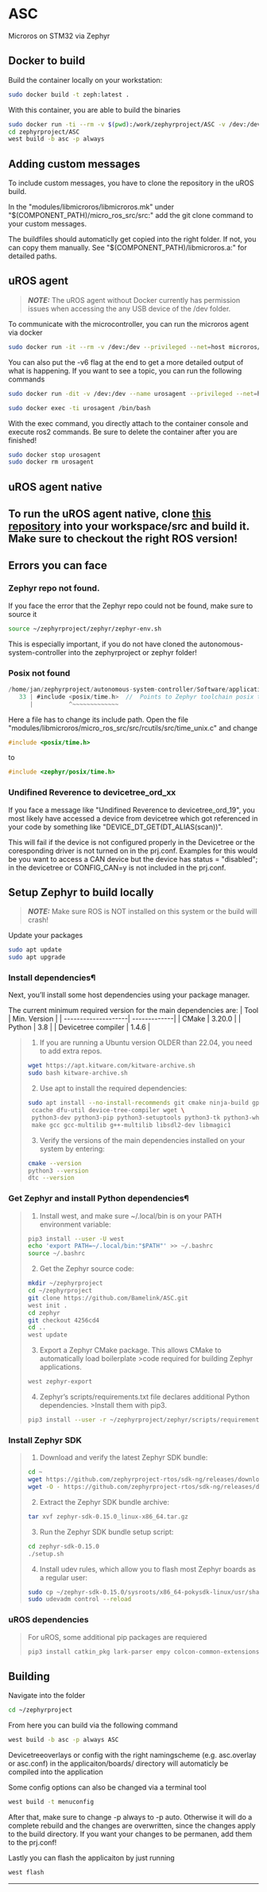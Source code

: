 # ASC
Microros on STM32 via Zephyr

## Docker to build
Build the container locally on your workstation:
```bash
sudo docker build -t zeph:latest .
```
With this container, you are able to build the binaries
```bash
sudo docker run -ti --rm -v $(pwd):/work/zephyrproject/ASC -v /dev:/dev --privileged --net=host zeph
cd zephyrproject/ASC
west build -b asc -p always
```

## Adding custom messages
To include custom messages, you have to clone the repository in the uROS build.

In the "modules/libmicroros/libmicroros.mk" under "$(COMPONENT_PATH)/micro_ros_src/src:" add the git clone command to your custom messages.

The buildfiles should automaticlly get copied into the right folder. If not, you can copy them manually. See "$(COMPONENT_PATH)/libmicroros.a:" for detailed paths.


## uROS agent
> **_NOTE:_** The uROS agent without Docker currently has permission issues when accessing the any USB device of the /dev folder.

To communicate with the microcontroller, you can run the microros agent via docker
```bash
sudo docker run -it --rm -v /dev:/dev --privileged --net=host microros/micro-ros-agent:foxy serial --dev /dev/ttyACM1 -v6
```
You can also put the -v6 flag at the end to get a more detailed output of what is happening. If you want to see a topic, you can run the following commands
```bash
sudo docker run -dit -v /dev:/dev --name urosagent --privileged --net=host microros/micro-ros-agent:foxy serial-usb --dev [YOUR BOARD PORT, e.g. /dev/ttyACM0]

sudo docker exec -ti urosagent /bin/bash
```
With the exec command, you directly attach to the container console and execute ros2 commands. Be sure to delete the container after you are finished!
```bash
sudo docker stop urosagent
sudo docker rm urosagent
```

## uROS agent native
To run the uROS agent native, clone [this repository](https://github.com/micro-ROS/micro-ROS-Agent.git) into your workspace/src and build it. Make sure to checkout the right ROS version!
---
## Errors you can face
### Zephyr repo not found.
If you face the error that the Zephyr repo could not be found, make sure to source it
```bash
source ~/zephyrproject/zephyr/zephyr-env.sh
```
This is especially important, if you do not have cloned the autonomous-system-controller into the zephyrproject or zephyr folder!

### Posix not found
```c
/home/jan/zephyrproject/autonomous-system-controller/Software/application/modules/libmicroros/micro_ros_src/src/rcutils/src/time_unix.c:33:10: fatal error: posix/time.h: No such file or directory
   33 | #include <posix/time.h>  //  Points to Zephyr toolchain posix time implementation
      |          ^~~~~~~~~~~~~~
```
Here a file has to change its include path. Open the  file "modules/libmicroros/micro_ros_src/src/rcutils/src/time_unix.c" and change
```c
#include <posix/time.h>  
```
to
```c
#include <zephyr/posix/time.h>
```

### Undifined Reverence to devicetree_ord_xx
If you face a message like "Undifined Reverence to devicetree_ord_19", you most likely have accessed a device from devicetree which got referenced in your code by something like "DEVICE_DT_GET(DT_ALIAS(scan))".

This will fail if the device is not configured properly in the Devicetree or the coresponding driver is not turned on in the prj.conf. Examples for this would be you want to access a CAN device but the device has status = "disabled"; in the devicetree or CONFIG_CAN=y is not included in the prj.conf.

## Setup Zephyr to build locally
> **_NOTE:_** Make sure ROS is NOT installed on this system or the build will crash!

Update your packages
```bash
sudo apt update
sudo apt upgrade
```

### Install dependencies¶
Next, you’ll install some host dependencies using your package manager.

The current minimum required version for the main dependencies are:
| Tool                | Min. Version |
| --------------------| -------------|
| CMake               | 3.20.0       |
| Python              | 3.8          |
| Devicetree compiler | 1.4.6        |


>1. If you are running a Ubuntu version OLDER than 22.04, you need to add extra repos.
>```bash
>wget https://apt.kitware.com/kitware-archive.sh
>sudo bash kitware-archive.sh
>```
>2. Use apt to install the required dependencies:
>```bash
>sudo apt install --no-install-recommends git cmake ninja-build gperf \
>  ccache dfu-util device-tree-compiler wget \
>  python3-dev python3-pip python3-setuptools python3-tk python3-wheel xz-utils file \
>  make gcc gcc-multilib g++-multilib libsdl2-dev libmagic1
>```
>3. Verify the versions of the main dependencies installed on your system by entering:
>```bash
>cmake --version
>python3 --version
>dtc --version
>```

### Get Zephyr and install Python dependencies¶

>1. Install west, and make sure ~/.local/bin is on your PATH environment variable:
>```bash
>pip3 install --user -U west
>echo 'export PATH=~/.local/bin:"$PATH"' >> ~/.bashrc
>source ~/.bashrc
>```
>2. Get the Zephyr source code:
>```bash
>mkdir ~/zephyrproject
>cd ~/zephyrproject
>git clone https://github.com/Bamelink/ASC.git
>west init .
>cd zephyr
>git checkout 4256cd4
> cd ..
>west update
>```
>3. Export a Zephyr CMake package. This allows CMake to automatically load boilerplate >code required for building Zephyr applications.
>```bash
>west zephyr-export
>```
>4. Zephyr’s scripts/requirements.txt file declares additional Python dependencies. >Install them with pip3.
>```bash
>pip3 install --user -r ~/zephyrproject/zephyr/scripts/requirements.txt
>```

### Install Zephyr SDK

>1. Download and verify the latest Zephyr SDK bundle:
>```bash
>cd ~
>wget https://github.com/zephyrproject-rtos/sdk-ng/releases/download/v0.15.0/zephyr-sdk-0.15.0_linux-x86_64.tar.gz
>wget -O - https://github.com/zephyrproject-rtos/sdk-ng/releases/download/v0.15.0/sha256.sum | shasum --check --ignore-missing
>```
>2. Extract the Zephyr SDK bundle archive:
>```bash
>tar xvf zephyr-sdk-0.15.0_linux-x86_64.tar.gz
>```
>3. Run the Zephyr SDK bundle setup script:
>```bash
>cd zephyr-sdk-0.15.0
>./setup.sh
>```
>4. Install udev rules, which allow you to flash most Zephyr boards as a regular user:
>```bash
>sudo cp ~/zephyr-sdk-0.15.0/sysroots/x86_64-pokysdk-linux/usr/share/openocd/contrib/60-openocd.rules /etc/udev/rules.d
>sudo udevadm control --reload
>```

### uROS dependencies
>For uROS, some additional pip packages are requiered
>```bash
>pip3 install catkin_pkg lark-parser empy colcon-common-extensions
>```


## Building
Navigate into the folder
```bash
cd ~/zephyrproject
```
From here you can build via the following command
```bash
west build -b asc -p always ASC
```
Devicetreeoverlays or config with the right namingscheme (e.g. asc.overlay or asc.conf) in the applicaiton/boards/ directory will automaticly be compiled into the application

Some config options can also be changed via a terminal tool
```bash
west build -t menuconfig
```
After that, make sure to change -p always to -p auto. Otherwise it will do a complete rebuild and the changes are overwritten, since the changes apply to the build directory. If you want your changes to be permanen, add them to the prj.conf!

Lastly you can flash the applicaiton by just running
```bash
west flash
```
---